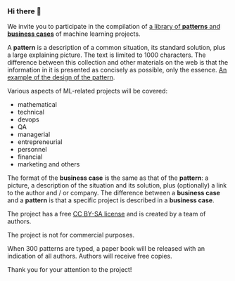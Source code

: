 ### Hi there 👋

We invite you to participate in the compilation of [a library of **patterns** and **business cases**](https://github.com/ml-patterns/ml-patterns/blob/main/index.md) of machine learning projects.

A **pattern** is a description of a common situation, its standard solution, plus a large explaining picture. The text is limited to 1000 characters. The difference between this collection and other materials on the web is that the information in it is presented as concisely as possible, only the essence. [An example of the design of the pattern](https://github.com/ml-patterns/ml-patterns/blob/main/patterns/feature_importance_v1.md).

Various aspects of ML-related projects will be covered:

* mathematical
* technical
* devops
* QA
* managerial
* entrepreneurial
* personnel
* financial
* marketing and others

The format of the **business case** is the same as that of the **pattern**: a picture, a description of the situation and its solution, plus (optionally) a link to the author and / or company. The difference between a **business case** and a **pattern** is that a specific project is described in a **business case**.

The project has a free [CC BY-SA license](https://creativecommons.org/licenses/by-sa/3.0/) and is created by a team of authors.

The project is not for commercial purposes.

When 300 patterns are typed, a paper book will be released with an indication of all authors. Authors will receive free copies.

Thank you for your attention to the project!

<!--
**ml-patterns/ml-patterns** is a ✨ _special_ ✨ repository because its `README.md` (this file) appears on your GitHub profile.

Here are some ideas to get you started:

- 🔭 I’m currently working on ...
- 🌱 I’m currently learning ...
- 👯 I’m looking to collaborate on ...
- 🤔 I’m looking for help with ...
- 💬 Ask me about ...
- 📫 How to reach me: ...
- 😄 Pronouns: ...
- ⚡ Fun fact: ...
-->
